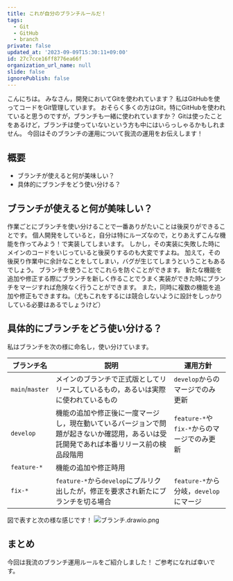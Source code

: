 ```yaml
---
title: これが自分のブランチルールだ！
tags:
  - Git
  - GitHub
  - branch
private: false
updated_at: '2023-09-09T15:30:11+09:00'
id: 27c7cce16ff8776ea66f
organization_url_name: null
slide: false
ignorePublish: false
---
```


こんにちは。
みなさん，開発においてGitを使われています？
私はGitHubを使ってコードをGit管理しています。
おそらく多くの方はGit，特にGitHubを使われていると思うのですが，ブランチも一緒に使われていますか？
Gitは使ったことをあるけど，ブランチは使っていないという方も中にはいらっしゃるかもしれません。
今回はそのブランチの運用について我流の運用をお伝えします！

## 概要

- ブランチが使えると何が美味しい？
- 具体的にブランチをどう使い分ける？

## ブランチが使えると何が美味しい？

作業ごとにブランチを使い分けることで一番ありがたいことは後戻りができることです。
個人開発をしていると，自分は特にルーズなので，とりあえずこんな機能を作ってみよう！で実装してしまいます。
しかし，その実装に失敗した時にメインのコードをいじっていると後戻りするのも大変ですよね。
加えて，その後戻り作業中に余計なことをしてしまい，バグが生じてしまうということもあるでしょう。
ブランチを使うことでこれらを防ぐことができます。
新たな機能を追加や修正する際にブランチを新しく作ることでうまく実装ができた時にブランチをマージすれば危険なく行うことができます。
また，同時に複数の機能を追加や修正もできますね。（尤もこれをするには競合しないように設計をしっかりしている必要はあるでしょうけど）

## 具体的にブランチをどう使い分ける？

私はブランチを次の様に命名し，使い分けています。

| ブランチ名      | 説明                                                                                                                                   | 運用方針                                   |
| --------------- | -------------------------------------------------------------------------------------------------------------------------------------- | ------------------------------------------ |
| `main`/`master` | メインのブランチで正式版としてリリースしているもの，あるいは実際に使われているもの                                                     | `develop`からのマージでのみ更新            |
| `develop`       | 機能の追加や修正後に一度マージし，現在動いているバージョンで問題が起きないか確認用，あるいは受託開発であれば本番リリース前の検品段階用 | `feature-*`や`fix-*`からのマージでのみ更新 |
| `feature-*`     | 機能の追加や修正時用                                                                                                                   |                                            | `develop`から分岐，`develop`にマージ |
| `fix-*`         | `feature-*`から`develop`にプルリク出したが，修正を要求され新たにブランチを切る場合                                                     | `feature-*`から分岐，`develop`にマージ     |

図で表すと次の様な感じです！
![ブランチ.drawio.png](https://qiita-image-store.s3.ap-northeast-1.amazonaws.com/0/1089552/6de37958-6fcb-c5ca-3033-6d9a96587f8a.png)

## まとめ

今回は我流のブランチ運用ルールをご紹介しました！
ご参考になれば幸いです。
